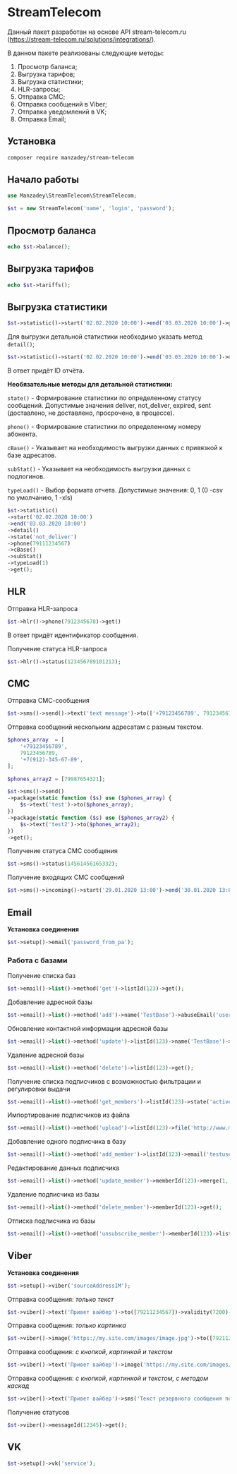 # StreamTelecom

Данный пакет разработан на основе API stream-telecom.ru (https://stream-telecom.ru/solutions/integrations/).

В данном пакете реализованы следующие методы:
1. Просмотр баланса;
2. Выгрузка тарифов;
3. Выгрузка статистики;
4. HLR-запросы;
5. Отправка СМС;
6. Отправка сообщений в Viber;
7. Отправка уведомлений в VK;
8. Отправка Email;

## Установка
```bash
composer require manzadey/stream-telecom
```

## Начало работы
```php
use Manzadey\StreamTelecom\StreamTelecom;

$st = new StreamTelecom('name', 'login', 'password');
```

## Просмотр баланса
```php
echo $st->balance();
```

## Выгрузка тарифов
```php
echo $st->tariffs();
```

## Выгрузка статистики
```php
$st->statistic()->start('02.02.2020 10:00')->end('03.03.2020 10:00')->get();
```
Для выгрузки детальной статистики необходимо указать метод `detail()`;

```php
$st->statistic()->start('02.02.2020 10:00')->end('03.03.2020 10:00')->detail()->get();
```

В ответ придёт ID отчёта.

**Необязательные методы для детальной статистики:**

`state()` - Формирование статистики по определенному статусу сообщений.  Допустимые значения deliver, not_deliver, expired, sent  (доставлено, не доставлено, просрочено, в процессе).

`phone()` - Формирование статистики по определенному номеру абонента.

`cBase()` - Указывает на необходимость выгрузки данных с привязкой к базе адресатов.

`subStat()` - Указывает на необходимость выгрузки данных с подлогинов.

`typeLoad()` - Выбор формата отчета. Допустимые значения: 0, 1 (0 -csv по умолчанию, 1 -xls)

```php
$st->statistic()
->start('02.02.2020 10:00')
->end('03.03.2020 10:00')
->detail()
->state('not_deliver')
->phone(79111234567)
->cBase()
->subStat()
->typeLoad(1)
->get();
```

## HLR
Отправка HLR-запроса
```php
$st->hlr()->phone(7912345678)->get()
```
В ответ придёт идентификатор сообщения.

Получение статуса HLR-запроса
```php
$st->hlr()->status(123456789101213);
```

## СМС
Отправка СМС-сообщения
```php
$st->sms()->send()->text('text message')->to(['+79123456789', 79123456789, '+7(912)-345-67-89'])->get();
```
Отправка сообщений нескольким адресатам с разным текстом.
```php
$phones_array  = [
    '+79123456789',
    79123456789,
    '+7(912)-345-67-89',
];

$phones_array2 = [79987654321];

$st->sms()->send()
->package(static function ($s) use ($phones_array) {
    $s->text('test')->to($phones_array);
})
->package(static function ($s) use ($phones_array2) {
    $s->text('test2')->to($phones_array2);
})
->get();
```
Получение статуса СМС сообщения
```php
$st->sms()->status(14561456165332);
```
Получение входящих СМС сообщений
```php
$st->sms()->incoming()->start('29.01.2020 13:00')->end('30.01.2020 13:00')->get();
```

## Email
**Установка соединения**
```php
$st->setup()->email('password_from_pa');
```
### Работа с базами
Получение списка баз
```php
$st->email()->list()->method('get')->listId(123)->get();
```
Добавление адресной базы
```php
$st->email()->list()->method('add')->name('TestBase')->abuseEmail('usermail@mail.com')->abuseName('OwnerName')->company('CompanyName')->address('MyAddress')->city('Spb')->zip(190000)->county('Russia')->url('mysite.com')->phone(79999999999)->get();
```
Обновление контактной информации адресной базы
```php
$st->email()->list()->method('update')->listId(123)->name('TestBase')->abuseEmail('usermail@mail.com')->abuseName('OwnerName')->company('CompanyName')->address('MyAddress')->city('Spb')->zip(190000)->county('Russia')->url('mysite.com')->phone(79999999999)->get();
```
Удаление адресной базы
```php
$st->email()->list()->method('delete')->listId(123)->get();
```
Получение списка подписчиков с возможностью фильтрации и регулировки выдачи
```php
$st->email()->list()->method('get_members')->listId(123)->state('active')->limit(1)->get();
```
Импортирование подписчиков из файла
```php
$st->email()->list()->method('upload')->listId(123)->file('http://www.mysite.ru/files/file.csv')->type('csv')->get();
```
Добавление одного подписчика в базу
```php
$st->email()->list()->method('add_member')->listId(123)->email('testuser@mail.com')->merge(1, 'Иван')->merge(2, 'Иванов')->merge(3, '1985-11-23')->gender('m')->get();
```
Редактирование данных подписчика
```php
$st->email()->list()->method('update_member')->memberId(123)->merge(1, 'Иван')->merge(2, 'Иванов')->merge(3, '1985-11-23')->gender('m')->get();
```
Удаление подписчика из базы
```php
$st->email()->list()->method('delete_member')->memberId(123)->get();
```
Отписка подписчика из базы
```php
$st->email()->list()->method('unsubscribe_member')->memberId(123)->listId(123)->email('testuser@mail.com')->reason('Отписка по заявке')->get();
```
## Viber
**Установка соединения**
```php
$st->setup()->viber('sourceAddressIM');
```
Отправка сообщения: _только текст_
```php
$st->viber()->text('Привет вайбер')->to([79211234567])->validity(7200)->get();
```
Отправка сообщения: _только картинка_
```php
$st->viber()->image('https://my.site.com/images/image.jpg')->to([79211234567])->validity(7200)->get();
```
Отправка сообщения: _с кнопкой, картинкой и текстом_
```php
$st->viber()->text('Привет вайбер')->image('https://my.site.com/images/image.jpg')->buttonText('Нажми на кнопку ')->buttonUrl('stream-telecom.ru')->to([79211234567])->validity(7200)->get();
```
Отправка сообщения: _с кнопкой, картинкой и текстом, с методом каскад_
```php
$st->viber()->text('Привет вайбер')->sms('Текст резервного сообщения по sms')->image('https://my.site.com/images/image.jpg')->buttonText('Нажми на кнопку ')->buttonUrl('stream-telecom.ru')->to([79211234567])->validity(7200)->get();
```
Получение статусов
```php
$st->viber()->messageId(12345)->get();
```
## VK
```php
$st->setup()->vk('service');
```
